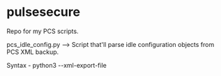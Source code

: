 # pulsesecure
Repo for my PCS scripts.

pcs_idle_config.py --> Script that'll parse idle configuration objects from PCS XML backup.

Syntax - python3 <Script-path> --xml-export-file <XML-export-path>
